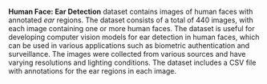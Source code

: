 **Human Face: Ear Detection** dataset contains images of human faces with annotated *ear* regions. The dataset consists of a total of 440 images, with each image containing one or more human faces. The dataset is useful for developing computer vision models for ear detection in human faces, which can be used in various applications such as biometric authentication and surveillance. The images were collected from various sources and have varying resolutions and lighting conditions. The dataset includes a CSV file with annotations for the ear regions in each image.